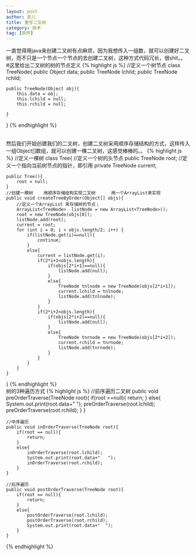 ```yaml
---
layout: post
author: 武儿
title: 重写二叉树
category: 技术
tag: [软件]
---
```


一直觉得用java来创建二叉树有点麻烦，因为我想传入一组数，就可以创建好二叉树，而不只是一个节点一个节点的去创建二叉树，这种方式代码冗长，很shit。。
#这里给出二叉树的树的节点定义
{% highlight js %}
//定义一个树节点
class TreeNode{
	public Object data;
	public TreeNode lchild;
	public TreeNode rchild;
	
	public TreeNode(Object obj){
		this.data = obj;
		this.lchild = null;
		this.rchild = null;
		
	}
}
{% endhighlight %}

<br/>
然后我们开始创建我们的二叉树，创建二叉树采用顺序存储结构的方式，这样传入一组Object[]数组，就可以创建一棵二叉树，这感觉棒棒的。。
{% highlight js %}
//定义一棵树
class Tree{
	//定义一个树的头节点
	public TreeNode root;
	//定义一个指向当前树节点的指针，即引用
	private TreeNode current;

	public Tree(){
		root = null;
	}
	//创建一棵树    用顺序存储结构实现二叉树      用一个ArrayList来实现
	public void createTreeByOrder(Object[] objs){
		//定义一个ArrayList 来存储树的节点；
        ArrayList<TreeNode>  listNode = new ArrayList<TreeNode>();
        root = new TreeNode(objs[0]);
        listNode.add(root);
        current = root;
        for (int i = 0; i < objs.length/2; i++) {
			if(listNode.get(i)==null){
				continue;
			}
			else{
				current = listNode.get(i);
				if(2*i+1<objs.length){
					if(objs[2*i+1]==null){
						listNode.add(null);
					}
					else{
						TreeNode tnlnode = new TreeNode(objs[2*i+1]);
						current.lchild = tnlnode;
						listNode.add(tnlnode);
					}
				}
				if(2*i+2<objs.length){
					if(objs[2*i+2]==null){
						listNode.add(null);
					}
					else{
						TreeNode tnrnode = new TreeNode(objs[2*i+2]);
						current.rchild = tnrnode;
						listNode.add(tnrnode);
					}
				}
			}
		}
	}
}
{% endhighlight %}
<br/>
树的3种遍历方式
{% highlight js %}
//前序遍历二叉树
	public void preOrderTraverse(TreeNode root){
		if(root ==null){
			return;
		}
		else{
			System.out.print(root.data+"  ");
			preOrderTraverse(root.lchild);
			preOrderTraverse(root.rchild);
		}
	}
	
	//中序遍历
	public void inOrderTraverse(TreeNode root){
		if(root == null){
			return;
		}
		else{
			inOrderTraverse(root.lchild);
			System.out.print(root.data+"   ");
			inOrderTraverse(root.rchild);
		}
	}
	
	//后序遍历
	public void postOrderTraverse(TreeNode root){
		if(root == null){
			return;
		}
		else{
			postOrderTraverse(root.lchild);
			postOrderTraverse(root.rchild);
			System.out.print(root.data+"  ");
		}
	}
{% endhighlight %}














